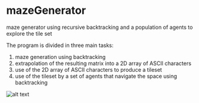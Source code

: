 # mazeGenerator
maze generator using recursive backtracking and a population of agents to explore the tile set

The program is divided in three main tasks:
1. maze generation using backtracking
2. extrapolation of the resulting matrix into a 2D array of ASCII characters
3. use of the 2D array of ASCII characters to produce a tileset
4. use of the tileset by a set of agents that navigate the space using backtracking


![alt text](https://github.com/UGarCil/mazeGenerator/blob/main/demo.gif?raw=true)
